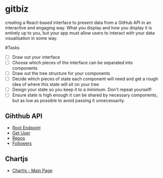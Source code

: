 # gitbiz

creating a React-based interface to present data from a GitHub API in an interactive and engaging way. What you display and how you display it is entirely up to you, but your app must allow users to interact with your data visualisation in some way.

#Tasks

- [ ] Draw out your interface
- [ ] Choose which pieces of the interface can be separated into components
- [ ] Draw out the tree structure for your components
- [ ] Decide which pieces of state each component will need and get a rough idea of where this state will sit on your tree
- [ ] Design your state so you keep it to a minimum. Don't repeat yourself!
- [ ] Ensure state is high enough it can be shared by necessary components, but as low as possible to avoid passing it unnecessarily.

## Gihthub API

- [Root Endpoint](https://api.github.com)
- [Get User](https://api.github.com/users/Abenaesha)
- [Repos](https://api.github.com/users/john-smilga/repos?per_page=100)
- [Followers](https://api.github.com/users/john-smilga/followers)

## Chartjs

- [Chartjs - Main Page](https://www.chartjs.org/)
